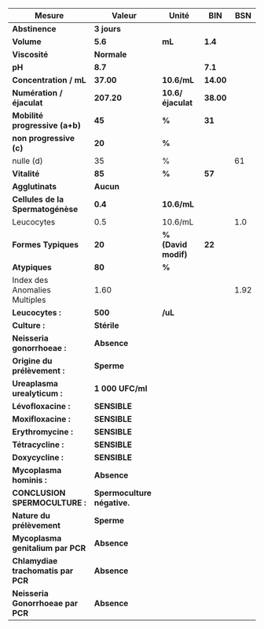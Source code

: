 |              Mesure              |           Valeur          |       Unité       |   BIN   | BSN|
|----------------------------------|---------------------------|-------------------|---------|----|
|          **Abstinence**          |        **3 jours**        |                   |         |    |
|            **Volume**            |          **5.6**          |       **mL**      | **1.4** |    |
|           **Viscosité**          |        **Normale**        |                   |         |    |
|              **pH**              |          **8.7**          |                   | **7.1** |    |
|      **Concentration / mL**      |         **37.00**         |    **10.6/mL**    |**14.00**|    |
|     **Numération / éjaculat**    |         **207.20**        | **10.6/éjaculat** |**38.00**|    |
|  **Mobilité progressive (a+b)**  |           **45**          |       **%**       |  **31** |    |
|      **non progressive (c)**     |           **20**          |       **%**       |         |    |
|             nulle (d)            |             35            |         %         |         | 61 |
|           **Vitalité**           |           **85**          |       **%**       |  **57** |    |
|          **Agglutinats**         |         **Aucun**         |                   |         |    |
| **Cellules de la Spermatogénèse**|          **0.4**          |    **10.6/mL**    |         |    |
|            Leucocytes            |            0.5            |      10.6/mL      |         | 1.0|
|        **Formes Typiques**       |           **20**          |**% (David modif)**|  **22** |    |
|           **Atypiques**          |           **80**          |       **%**       |         |    |
|   Index des Anomalies Multiples  |            1.60           |                   |         |1.92|
|         **Leucocytes :**         |          **500**          |      **/uL**      |         |    |
|           **Culture :**          |        **Stérile**        |                   |         |    |
|    **Neisseria gonorrhoeae :**   |        **Absence**        |                   |         |    |
|   **Origine du prélèvement :**   |         **Sperme**        |                   |         |    |
|   **Ureaplasma urealyticum :**   |      **1 000 UFC/ml**     |                   |         |    |
|        **Lévofloxacine :**       |        **SENSIBLE**       |                   |         |    |
|        **Moxifloxacine :**       |        **SENSIBLE**       |                   |         |    |
|        **Erythromycine :**       |        **SENSIBLE**       |                   |         |    |
|        **Tétracycline :**        |        **SENSIBLE**       |                   |         |    |
|         **Doxycycline :**        |        **SENSIBLE**       |                   |         |    |
|     **Mycoplasma hominis :**     |        **Absence**        |                   |         |    |
|  **CONCLUSION SPERMOCULTURE :**  |**Spermoculture négative.**|                   |         |    |
|     **Nature du prélèvement**    |         **Sperme**        |                   |         |    |
| **Mycoplasma genitalium par PCR**|        **Absence**        |                   |         |    |
|**Chlamydiae trachomatis par PCR**|        **Absence**        |                   |         |    |
| **Neisseria Gonorrhoeae par PCR**|        **Absence**        |                   |         |    |
